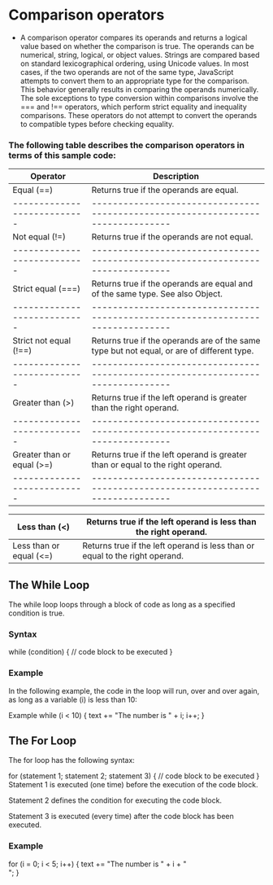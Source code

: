 # Comparison operators 

* A comparison operator compares its operands and returns a logical value based on whether the comparison is true. The operands can be numerical, string, logical, or object values. Strings are compared based on standard lexicographical ordering, using Unicode values. In most cases, if the two operands are not of the same type, JavaScript attempts to convert them to an appropriate type for the comparison. This behavior generally results in comparing the operands numerically. The sole exceptions to type conversion within comparisons involve the === and !== operators, which perform strict equality and inequality comparisons. These operators do not attempt to convert the operands to compatible types before checking equality.



### The following table describes the comparison operators in terms of this sample code:

Operator                   | Description 
---------------------------|-------------------------------------------------------------------------------
Equal (==)                 | Returns true if the operands are equal.
---------------------------|-------------------------------------------------------------------------------
Not equal (!=)             | Returns true if the operands are not equal.
---------------------------|-------------------------------------------------------------------------------
Strict equal (===)         | Returns true if the operands are equal and of the same type. See also Object.
---------------------------|-------------------------------------------------------------------------------
Strict not equal (!==)     |	Returns true if the operands are of the same type but not equal, or are of different type.
---------------------------|-------------------------------------------------------------------------------
Greater than (>)           |	Returns true if the left operand is greater than the right operand.
---------------------------|-------------------------------------------------------------------------------
Greater than or equal (>=) |	Returns true if the left operand is greater than or equal to the right operand.
---------------------------|-------------------------------------------------------------------------------

Less than (<)              |	Returns true if the left operand is less than the right operand.	
---------------------------|-------------------------------------------------------------------------------
Less than or equal (<=)    |	Returns true if the left operand is less than or equal to the right operand.

## The While Loop
The while loop loops through a block of code as long as a specified condition is true.

### Syntax
while (condition) {
  // code block to be executed
}
### Example
In the following example, the code in the loop will run, over and over again, as long as a variable (i) is less than 10:

Example
while (i < 10) {
  text += "The number is " + i;
  i++;
}
## The For Loop
The for loop has the following syntax:

for (statement 1; statement 2; statement 3) {
  // code block to be executed
}
Statement 1 is executed (one time) before the execution of the code block.

Statement 2 defines the condition for executing the code block.

Statement 3 is executed (every time) after the code block has been executed.

### Example

for (i = 0; i < 5; i++) {
  text += "The number is " + i + "<br>";
}